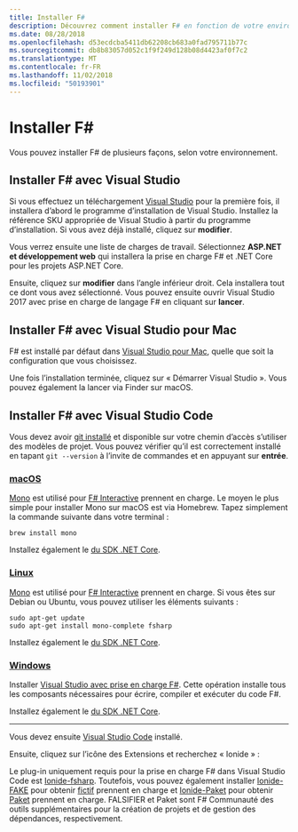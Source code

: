 ```yaml
---
title: Installer F#
description: Découvrez comment installer F# en fonction de votre environnement.
ms.date: 08/28/2018
ms.openlocfilehash: d53ecdcba5411db62208cb683a0fad795711b77c
ms.sourcegitcommit: db8b83057d052c1f9f249d128b08d4423af0f7c2
ms.translationtype: MT
ms.contentlocale: fr-FR
ms.lasthandoff: 11/02/2018
ms.locfileid: "50193901"
---
```

# <a name="install-f"></a>Installer F# #

Vous pouvez installer F# de plusieurs façons, selon votre environnement.

## <a name="install-f-with-visual-studio"></a>Installer F# avec Visual Studio

Si vous effectuez un téléchargement [Visual Studio](https://visualstudio.microsoft.com/) pour la première fois, il installera d’abord le programme d’installation de Visual Studio. Installez la référence SKU appropriée de Visual Studio à partir du programme d’installation. Si vous avez déjà installé, cliquez sur **modifier**.

Vous verrez ensuite une liste de charges de travail. Sélectionnez **ASP.NET et développement web** qui installera la prise en charge F# et .NET Core pour les projets ASP.NET Core.

Ensuite, cliquez sur **modifier** dans l’angle inférieur droit.  Cela installera tout ce dont vous avez sélectionné. Vous pouvez ensuite ouvrir Visual Studio 2017 avec prise en charge de langage F# en cliquant sur **lancer**.

## <a name="install-f-with-visual-studio-for-mac"></a>Installer F# avec Visual Studio pour Mac

F# est installé par défaut dans [Visual Studio pour Mac](https://visualstudio.microsoft.com/vs/mac/), quelle que soit la configuration que vous choisissez.

Une fois l’installation terminée, cliquez sur « Démarrer Visual Studio ». Vous pouvez également la lancer via Finder sur macOS.

## <a name="install-f-with-visual-studio-code"></a>Installer F# avec Visual Studio Code

Vous devez avoir [git installé](https://git-scm.com/download) et disponible sur votre chemin d’accès s’utiliser des modèles de projet. Vous pouvez vérifier qu’il est correctement installé en tapant `git --version` à l’invite de commandes et en appuyant sur **entrée**.

### <a name="macostabmacos"></a>[macOS](#tab/macos)

[Mono](https://www.mono-project.com) est utilisé pour [F# Interactive](../tutorials/fsharp-interactive/index.md) prennent en charge. Le moyen le plus simple pour installer Mono sur macOS est via Homebrew. Tapez simplement la commande suivante dans votre terminal :

```console
brew install mono
```

Installez également le [du SDK .NET Core](https://www.microsoft.com/net/download).

### <a name="linuxtablinux"></a>[Linux](#tab/linux)

[Mono](https://www.mono-project.com) est utilisé pour [F# Interactive](../tutorials/fsharp-interactive/index.md) prennent en charge. Si vous êtes sur Debian ou Ubuntu, vous pouvez utiliser les éléments suivants :

```console
sudo apt-get update
sudo apt-get install mono-complete fsharp
```

Installez également le [du SDK .NET Core](https://www.microsoft.com/net/download).

### <a name="windowstabwindows"></a>[Windows](#tab/windows)

Installer [Visual Studio avec prise en charge F#](#install-f-with-visual-studio). Cette opération installe tous les composants nécessaires pour écrire, compiler et exécuter du code F#.

Installez également le [du SDK .NET Core](https://www.microsoft.com/net/download/).

---

Vous devez ensuite [Visual Studio Code](https://code.visualstudio.com) installé.

Ensuite, cliquez sur l’icône des Extensions et recherchez « Ionide » :

Le plug-in uniquement requis pour la prise en charge F# dans Visual Studio Code est [Ionide-fsharp](https://marketplace.visualstudio.com/items?itemName=Ionide.Ionide-fsharp). Toutefois, vous pouvez également installer [Ionide-FAKE](https://marketplace.visualstudio.com/items?itemName=Ionide.Ionide-FAKE) pour obtenir [fictif](https://fsharp.github.io/FAKE/) prennent en charge et [Ionide-Paket](https://marketplace.visualstudio.com/items?itemName=Ionide.Ionide-Paket) pour obtenir [Paket](https://fsprojects.github.io/Paket/) prennent en charge. FALSIFIER et Paket sont F# Communauté des outils supplémentaires pour la création de projets et de gestion des dépendances, respectivement.

